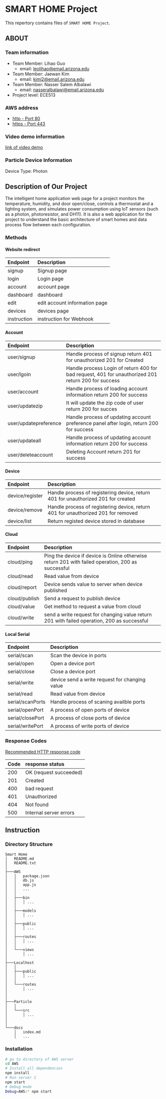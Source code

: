 # SMART HOME Project

This repertory contains files of `SMART HOME Project`.

## ABOUT

### Team information

- Team Member: Lihao Guo
    - email: leolihao@email.arizona.edu
- Team Member: Jaewan Kim
    - email: kimj2@email.arizona.edu
- Team Member: Nasser Salem Albalawi
    - email: nasseralbalawi@email.arizona.edu
- Project level: ECE513

### AWS address

- [http - Port 80](http://ec2-54-151-67-43.us-west-1.compute.amazonaws.com/)
- [https - Port 443](https://ec2-54-151-67-43.us-west-1.compute.amazonaws.com/)

### Video demo information

[link of video demo](https://drive.google.com/file/d/1o_tCyV5lNdAILVl7f4SEeocQd3oz1y8E/view?usp=sharing)

### Particle Device Information

Device Type: Photon

## Description of Our Project

The intelligent home application web page for a project monitors the temperature, humidity, and door open/close, controls a thermostat and a lighting system, and simulates power consumption using IoT sensors (such as a photon, photoresistor, and DH11). It is also a web application for the project to understand the basic architecture of smart homes and data process flow between each configuration.

### Methods

#### Website redirect

| Endpoint    | Description                   |
|:------------|:------------------------------|
| signup      | Signup page                   |
| login       | Login page                    |
| account     | account page                  |
| dashboard   | dashboard                     |
| edit        | edit account information page |
| devices     | devices page                  |
| instruction | instruction for Webhook       |


#### Account

| Endpoint              | Description                                                                                         |
|:----------------------|:----------------------------------------------------------------------------------------------------|
| user/signup           | Handle process of signup return 401 for unauthorized 201 for Created                                |
| user/lgoin            | Handle process Login of return 400 for bad request, 401 for unauthorized 201 return 200 for success |
| user/account          | Handle process of loading account information return 200 for success                                |
| user/updatezip        | It will update the zip code of user return 200 for succes                                           |
| user/updatepreference | Handle process of updating account preference panel after login, return 200 for success             |
| user/updateall        | Handle process of updating account information return 200 for success                               |
| user/deleteaccount    | Deleting Account return 201 for success                                                             |

#### Device

| Endpoint        | Description                                                                       |
|:----------------|:----------------------------------------------------------------------------------|
| device/register | Handle process of registering device, return 401 for unauthorized 201 for created |
| device/remove   | Handle process of registering device, return 401 for unauthorized 201 for removed |
| device/list     | Return registed device stored in database                                         |

#### Cloud

| Endpoint      | Description                                                                                       |
|:--------------|:--------------------------------------------------------------------------------------------------|
| cloud/ping    | Ping the device if device is Online otherwise return 201 with failed operation, 200 as successful |
| cloud/read    | Read value from device                                                                            |
| cloud/report  | Device sends value to server when device published                                                |
| cloud/publish | Send a request to publish device                                                                  |
| cloud/value   | Get method to request a value from cloud                                                          |
| cloud/write   | send a write request for changing value return 201 with failed operation, 200 as successful       |


#### Local Serial

| Endpoint         | Description                                    |
|:-----------------|:-----------------------------------------------|
| serial/scan      | Scan the device in ports                       |
| serial/open      | Open a device port                             |
| serial/close     | Close a device port                            |
| serial/write     | device send a write request for changing value |
| serial/read      | Read value from device                         |
| serial/scanPorts | Handle process of scaning availble ports       |
| serial/openPort  | A process of open ports of device              |
| serial/closePort | A process of close ports of device             |
| serial/writePort | A process of write ports of device             |

### Response Codes

[Recommended HTTP response code](https://developer.mozilla.org/en-US/docs/Web/HTTP/Status)

| Code | response status        |
|:-----|:-----------------------|
| 200  | OK (request succeeded) |
| 201  | Created                |
| 400  | bad request            |
| 401  | Unauthorized           |
| 404  | Not found              |
| 500  | Internal server errors |

## Instruction

### Directory Structure

```
Smart Home
│   README.md
│   README.txt    
│
├───AWS
│   │   package.json
│   │   db.js
│   │   app.js
│   │   ...
│   │
│   ├───bin 
│   │   │ ...
│   │
│   ├───models
│   │   │ ...
│   │
│   ├───public
│   │   │ ...
│   │
│   ├───routes
│   │   │ ...
│   │
│   └───views
│       │ ...
│    
├───Localhost
│   │
│   ├───public
│   │   │ ...
│   │
│   └───routes
│       │ ...
│
│
├───Particle
│   │
│   └───src
│       │ ...    
│
│
└───docs
    │   index.md
    │   ...
```

### Installation

```bash
# go to directory of AWS server
cd AWS
# Install all dependencies
npm install
# Run server 1
npm start
# Debug mode
Debug=AWS:* npm start
```


